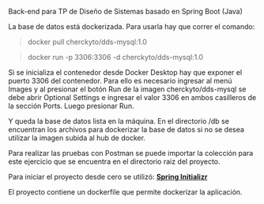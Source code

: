 Back-end para TP de Diseño de Sistemas basado en Spring Boot (Java)

La base de datos está dockerizada. Para usarla hay que correr el comando:
> docker pull cherckyto/dds-mysql:1.0

> docker run -p 3306:3306 -d cherckyto/dds-mysql:1.0

Si se inicializa el contenedor desde Docker Desktop hay que exponer el puerto 3306 del contenedor. 
Para ello es necesario ingresar al menú Images y al presionar el botón Run de la imagen cherckyto/dds-mysql 
se debe abrir Optional Settings e ingresar el valor 3306 en ambos casilleros de la sección Ports. Luego 
presionar Run.

Y queda la base de datos lista en la máquina. En el directorio /db se encuentran los archivos para dockerizar la base de datos si no se desea utilizar la imagen subida al hub de docker.

Para realizar las pruebas con Postman se puede importar la colección para este ejercicio que se encuentra en el directorio raiz del proyecto.

Para iniciar el proyecto desde cero se utilizó: [**Spring Initializr**](https://start.spring.io/#!type=maven-project&language=java&platformVersion=3.1.0&packaging=jar&jvmVersion=17&groupId=org.utn.frd&artifactId=dds&name=dds&description=Backend%20DDS&packageName=org.utn.frd.dds&dependencies=mysql,web,data-jpa,data-jpa)

El proyecto contiene un dockerfile que permite dockerizar la aplicación.
